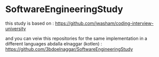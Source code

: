 # SoftwareEngineeringStudy
this study is based on :
https://github.com/jwasham/coding-interview-university


and you can veiw this repositories for the same implementation in a different languages
abdalla elnaggar (kotlen) : https://github.com/3bdoelnaggar/SoftwareEngineeringStudy
